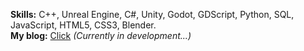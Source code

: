 **Skills:** C++, Unreal Engine, C#, Unity, Godot, GDScript, Python, SQL, JavaScript, HTML5, CSS3, Blender.\
**My blog:** [Click](yudekio.github.io) *(Currently in development...)*
